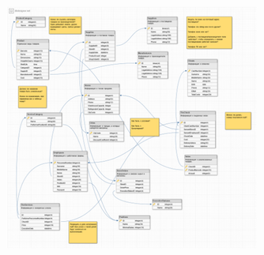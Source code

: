![Database schema.](https://github.com/lexachsar/SQL/blob/master/(1)%20Create%20Database.png "Database schema.")
